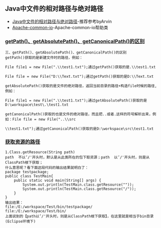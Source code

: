 ## Java中文件的相对路径与绝对路径
- [Java中文件的相对路径与绝对路径](https://blog.csdn.net/u011983531/article/details/48443195)-推荐参考byArvin
- [Apache-common-io](https://www.jianshu.com/p/dae8b71f9c98)-Apache-common-io帮助类


### [getPath()、getAbsolutePath()、getCanonicalPath()的区别](https://blog.csdn.net/u011983531/article/details/48443195)
```
三、getPath()、getAbsolutePath()、getCanonicalPath()的区别
getPath()获取的是新建文件时的路径，例如：

File file1 = new File(".\\test1.txt");通过getPath()获取的是.\\test1.txt

File file = new File("D:\\Text.txt");通过getPath()获取的是D:\\Text.txt

getAbsolutePath()获取的是文件的绝对路径，返回当前目录的路径+构造file时候的路径,例如：

File file1 = new File(".\\test1.txt");通过getAbsolutePath()获取的是D:\workspace\test\.\test1.txt

getCanonicalPath()获取的也是文件的绝对路径，而且把..或者.这样的符号解析出来，例如：File file = new File("..\\src

\\test1.txt");通过getCanonicalPath()获取的是D:\workspace\src\test1.txt

```
### [获取资源的路径](https://blog.csdn.net/u011983531/article/details/48443195)
```
1.Class.getResource(String path)
path  不以’/'开头时，默认是从此类所在的包下取资源；path  以’/'开头时，则是从ClassPath根下获取；
什么意思呢？看下面这段代码的输出结果就明白了：
package testpackage;
public class TestMain{
    public static void main(String[] args) {
        System.out.println(TestMain.class.getResource(""));
        System.out.println(TestMain.class.getResource("/"));
    }
} 
输出结果：
file:/E:/workspace/Test/bin/testpackage/
file:/E:/workspace/Test/bin/
上面说到的【path以’/'开头时，则是从ClassPath根下获取】，在这里就是相当于bin目录(Eclipse环境下)

```

